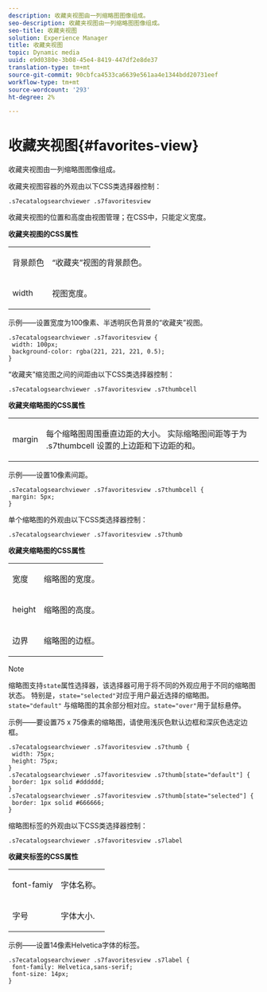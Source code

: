 ```yaml
---
description: 收藏夹视图由一列缩略图图像组成。
seo-description: 收藏夹视图由一列缩略图图像组成。
seo-title: 收藏夹视图
solution: Experience Manager
title: 收藏夹视图
topic: Dynamic media
uuid: e9d0380e-3b08-45e4-8419-447df2e8de37
translation-type: tm+mt
source-git-commit: 90cbfca4533ca6639e561aa4e1344bdd20731eef
workflow-type: tm+mt
source-wordcount: '293'
ht-degree: 2%

---
```



# 收藏夹视图{#favorites-view}

收藏夹视图由一列缩略图图像组成。

<!--<a id="section_B6EFCCADB5A5495DAE6BBE42F7F405CB"></a>-->

收藏夹视图容器的外观由以下CSS类选择器控制：

```
.s7ecatalogsearchviewer .s7favoritesview
```

收藏夹视图的位置和高度由视图管理；在CSS中，只能定义宽度。

**收藏夹视图的CSS属性**

<table id="table_C48C56E696304C9BAFEE71BA9EA9A174"> 
 <tbody> 
  <tr> 
   <td colname="col1"> <p> <span class="codeph"> 背景颜色  </span> </p> </td> 
   <td colname="col2"> <p> “收藏夹”视图的背景颜色。 </p> </td> 
  </tr> 
  <tr> 
   <td colname="col1"> <p> <span class="codeph"> width </span> </p> </td> 
   <td colname="col2"> <p>视图宽度。 </p> </td> 
  </tr> 
 </tbody> 
</table>

示例——设置宽度为100像素、半透明灰色背景的“收藏夹”视图。

```
.s7ecatalogsearchviewer .s7favoritesview { 
 width: 100px; 
 background-color: rgba(221, 221, 221, 0.5); 
}
```

“收藏夹”缩览图之间的间距由以下CSS类选择器控制：

```
.s7ecatalogsearchviewer .s7favoritesview .s7thumbcell
```

**收藏夹缩略图的CSS属性**

<table id="table_EED8CE63D805458196DE0E87C7E9945F"> 
 <tbody> 
  <tr> 
   <td colname="col1"> <p> <span class="codeph"> margin </span> </p> </td> 
   <td colname="col2"> <p> 每个缩略图周围垂直边距的大小。 实际缩略图间距等于为<span class="codeph"> .s7thumbcell </span>设置的上边距和下边距的和。 </p> </td> 
  </tr> 
 </tbody> 
</table>

示例——设置10像素间距。

```
.s7ecatalogsearchviewer .s7favoritesview .s7thumbcell { 
 margin: 5px; 
}
```

单个缩略图的外观由以下CSS类选择器控制：

```
.s7ecatalogsearchviewer .s7favoritesview .s7thumb
```

**收藏夹缩略图的CSS属性**

<table id="table_6F5B1438CAFA49E9B33400C6970ABDA1"> 
 <tbody> 
  <tr> 
   <td colname="col1"> <p> <span class="codeph"> 宽度  </span> </p> </td> 
   <td colname="col2"> <p>缩略图的宽度。 </p> </td> 
  </tr> 
  <tr> 
   <td colname="col1"> <p> <span class="codeph"> height </span> </p> </td> 
   <td colname="col2"> <p>缩略图的高度。 </p> </td> 
  </tr> 
  <tr> 
   <td colname="col1"> <p> <span class="codeph"> 边界 </span> </p> </td> 
   <td colname="col2"> <p>缩略图的边框。 </p> </td> 
  </tr> 
 </tbody> 
</table>

>[!NOTE]
>
>缩略图支持`state`属性选择器，该选择器可用于将不同的外观应用于不同的缩略图状态。 特别是，`state="selected"`对应于用户最近选择的缩略图。 `state="default"` 与缩略图的其余部分相对应。`state="over"`用于鼠标悬停。

示例——要设置75 x 75像素的缩略图，请使用浅灰色默认边框和深灰色选定边框。

```
.s7ecatalogsearchviewer .s7favoritesview .s7thumb { 
 width: 75px; 
 height: 75px;  
} 
.s7ecatalogsearchviewer .s7favoritesview .s7thumb[state="default"] { 
 border: 1px solid #dddddd; 
} 
.s7ecatalogsearchviewer .s7favoritesview .s7thumb[state="selected"] { 
 border: 1px solid #666666; 
}
```

缩略图标签的外观由以下CSS类选择器控制：

```
.s7ecatalogsearchviewer .s7favoritesview .s7label
```

**收藏夹标签的CSS属性**

<table id="table_B41339A16ACB46CB87D3EB1FD05FA2CD"> 
 <tbody> 
  <tr> 
   <td colname="col1"> <p> <span class="codeph"> font-famiy  </span> </p> </td> 
   <td colname="col2"> <p>字体名称。 </p> </td> 
  </tr> 
  <tr> 
   <td colname="col1"> <p> <span class="codeph"> 字号  </span> </p> </td> 
   <td colname="col2"> <p>字体大小. </p> </td> 
  </tr> 
 </tbody> 
</table>

示例——设置14像素Helvetica字体的标签。

```
.s7ecatalogsearchviewer .s7favoritesview .s7label { 
 font-family: Helvetica,sans-serif; 
 font-size: 14px; 
}
```

